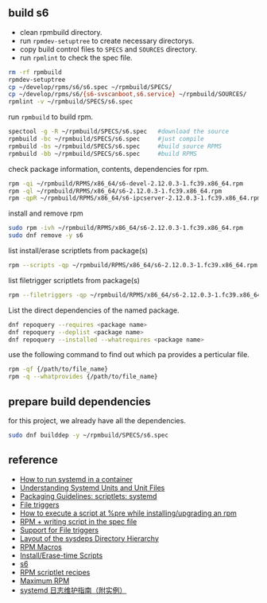 
## build s6

- clean rpmbuild directory.
- run `rpmdev-setuptree` to create necessary directorys.
- copy build control files to `SPECS` and `SOURCES` directory.
- run `rpmlint` to check the spec file.

```sh
rm -rf rpmbuild
rpmdev-setuptree
cp ~/develop/rpms/s6/s6.spec ~/rpmbuild/SPECS/
cp ~/develop/rpms/s6/{s6-svscanboot,s6.service} ~/rpmbuild/SOURCES/
rpmlint -v ~/rpmbuild/SPECS/s6.spec
```
run `rpmbuild` to build rpm.
```sh
spectool -g -R ~/rpmbuild/SPECS/s6.spec   #download the source
rpmbuild -bc ~/rpmbuild/SPECS/s6.spec     #just compile
rpmbuild -bs ~/rpmbuild/SPECS/s6.spec     #build source RPMS
rpmbuild -bb ~/rpmbuild/SPECS/s6.spec     #build RPMS
```
check package information, contents, dependencies for rpm.
```sh
rpm -qi ~/rpmbuild/RPMS/x86_64/s6-devel-2.12.0.3-1.fc39.x86_64.rpm
rpm -ql ~/rpmbuild/RPMS/x86_64/s6-2.12.0.3-1.fc39.x86_64.rpm
rpm -qpR ~/rpmbuild/RPMS/x86_64/s6-ipcserver-2.12.0.3-1.fc39.x86_64.rpm
```

install and remove rpm
```sh
sudo rpm -ivh ~/rpmbuild/RPMS/x86_64/s6-2.12.0.3-1.fc39.x86_64.rpm
sudo dnf remove -y s6
```

list install/erase scriptlets from package(s)
```sh
rpm --scripts -qp ~/rpmbuild/RPMS/x86_64/s6-2.12.0.3-1.fc39.x86_64.rpm
```
list filetrigger scriptlets from package(s)
```sh
rpm --filetriggers -qp ~/rpmbuild/RPMS/x86_64/s6-2.12.0.3-1.fc39.x86_64.rpm
```
List the direct dependencies of the named package.
```sh
dnf repoquery --requires <package name>
dnf repoquery --deplist <package name>
dnf repoquery --installed --whatrequires <package name>
```
use the following command to find out which pa provides a perticular file.
```sh
rpm -qf {/path/to/file_name}
rpm -q --whatprovides {/path/to/file_name}
```
## prepare build dependencies
for this project, we already have all the dependencies.

```sh
sudo dnf builddep -y ~/rpmbuild/SPECS/s6.spec
```

## reference

- [How to run systemd in a container](https://developers.redhat.com/blog/2019/04/24/how-to-run-systemd-in-a-container#enter_podman)
- [Understanding Systemd Units and Unit Files](https://www.digitalocean.com/community/tutorials/understanding-systemd-units-and-unit-files)
- [Packaging Guidelines: scriptlets: systemd](https://docs.fedoraproject.org/en-US/packaging-guidelines/Scriptlets/#_systemd)
- [File triggers](https://rpm-software-management.github.io/rpm/manual/file_triggers.html)
- [How to execute a script at %pre while installing/upgrading an rpm](https://www.golinuxhub.com/2018/05/how-to-execute-script-at-pre-post-preun-postun-spec-file-rpm/)
- [RPM + writing script in the spec file](https://stackoverflow.com/questions/5625382/rpm-writing-script-in-the-spec-file)
- [Support for File triggers](https://access.redhat.com/documentation/en-us/red_hat_enterprise_linux/8/html/packaging_and_distributing_software/new-features-in-rhel-8_packaging-and-distributing-software#support-for-file-triggers_new-features-in-rhel-8)
- [Layout of the sysdeps Directory Hierarchy](https://www.gnu.org/software/libc/manual/html_node/Hierarchy-Conventions.html)
- [RPM Macros](https://docs.fedoraproject.org/en-US/packaging-guidelines/RPMMacros/)
- [Install/Erase-time Scripts](https://ftp.osuosl.org/pub/rpm/max-rpm/s1-rpm-inside-scripts.html#S4-RPM-INSIDE-POST-SCRIPT)
- [s6](https://skarnet.org/software/s6/)
- [RPM scriptlet recipes](https://docs.pagure.org/packaging-guidelines/Packaging%3AScriptlets.html)
- [Maximum RPM](http://ftp.rpm.org/max-rpm/index.html)
- [systemd 日志维护指南（附实例）](https://linux.cn/article-15526-1.html)
